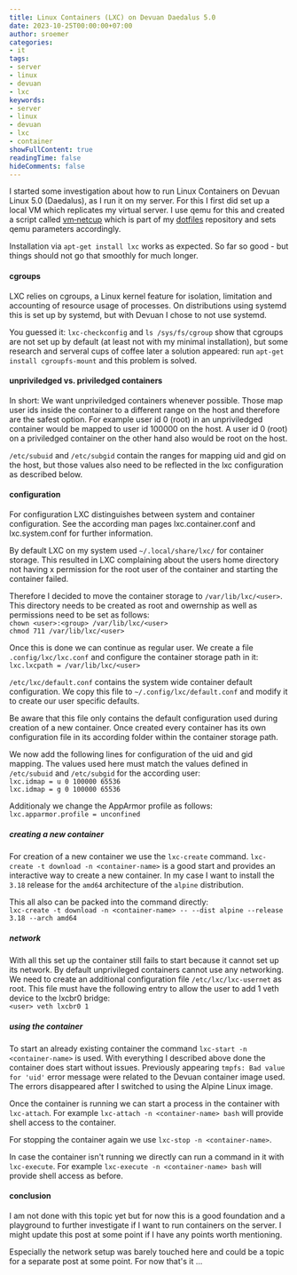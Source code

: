 ```yaml
---
title: Linux Containers (LXC) on Devuan Daedalus 5.0
date: 2023-10-25T00:00:00+07:00
author: sroemer
categories:
- it
tags:
- server
- linux
- devuan
- lxc
keywords:
- server
- linux
- devuan
- lxc
- container
showFullContent: true
readingTime: false
hideComments: false
---
```


I started some investigation about how to run Linux Containers on Devuan Linux 5.0
(Daedalus), as I run it on my server. For this I first did set up a local VM which
replicates my virtual server. I use qemu for this and created a script called
[vm&#x2011;netcup](https://github.com/sroemer/dotfiles/blob/main/.local/bin/vm-netcup)
which is part of my [dotfiles](https://github.com/sroemer/dotfiles/) repository and
sets qemu parameters accordingly.

Installation via `apt-get install lxc` works as expected. So far so good - but things
should not go that smoothly for much longer.

#### cgroups

LXC relies on cgroups, a Linux kernel feature for isolation, limitation and accounting of
resource usage of processes. On distributions using systemd this is set up by systemd, but
with Devuan I chose to not use systemd.

You guessed it: `lxc-checkconfig` and `ls /sys/fs/cgroup` show that cgroups are not set up
by default (at least not with my minimal installation), but some research and serveral cups
of coffee later a solution appeared: run `apt-get install cgroupfs-mount` and this problem
is solved.

#### unpriviledged vs. priviledged containers

In short: We want unpriviledged containers whenever possible. Those map user ids inside the
container to a different range on the host and therefore are the safest option. For example
user id 0 (root) in an unpriviledged container would be mapped to user id 100000 on the host.
A user id 0 (root) on a priviledged container on the other hand also would be root on the
host.

`/etc/subuid` and `/etc/subgid` contain the ranges for mapping uid and gid on the host,
but those values also need to be reflected in the lxc configuration as described below.

#### configuration

For configuration LXC distinguishes between system and container configuration. See the
according man pages lxc.container.conf and lxc.system.conf for further information.

By default LXC on my system used `~/.local/share/lxc/` for container storage. This resulted
in LXC complaining about the users home directory not having x permission for the root user
of the container and starting the container failed.

Therefore I decided to move the container storage to `/var/lib/lxc/<user>`. This
directory needs to be created as root and owernship as well as permissions need to be set
as follows:  
`chown <user>:<group> /var/lib/lxc/<user>`  
`chmod 711 /var/lib/lxc/<user>`

Once this is done we can continue as regular user. We create a file `.config/lxc/lxc.conf`
and configure the container storage path in it:  
`lxc.lxcpath = /var/lib/lxc/<user>`

`/etc/lxc/default.conf` contains the system wide container default configuration. We copy
this file to `~/.config/lxc/default.conf` and modify it to create our user specific defaults.

Be aware that this file only contains the default configuration used during creation of a
new container. Once created every container has its own configuration file in its according
folder within the container storage path.

We now add the following lines for configuration of the uid and gid mapping. The values used
here must match the values defined in `/etc/subuid` and `/etc/subgid` for the according user:   
`lxc.idmap = u 0 100000 65536`  
`lxc.idmap = g 0 100000 65536`

Additionaly we change the AppArmor profile as follows:  
`lxc.apparmor.profile = unconfined`

##### creating a new container

For creation of a new container we use the `lxc-create` command. `lxc-create -t download -n <container-name>`
is a good start and provides an interactive way to create a new container. In my case I want to
install the `3.18` release for the `amd64` architecture of the `alpine` distribution.

This all also can be packed into the command directly:  
`lxc-create -t download -n <container-name> -- --dist alpine --release 3.18 --arch amd64`

##### network

With all this set up the container still fails to start because it cannot set up its network.
By default unprivileged containers cannot use any networking. We need to create an additional
configuration file `/etc/lxc/lxc-usernet` as root. This file must have the following entry
to allow the user to add 1 veth device to the lxcbr0 bridge:  
`<user> veth lxcbr0 1`

##### using the container

To start an already existing container the command `lxc-start -n <container-name>` is used.
With everything I described above done the container does start without issues. Previously
appearing `tmpfs: Bad value for 'uid'` error message were related to the Devuan container
image used. The errors disappeared after I switched to using the Alpine Linux image.

Once the container is running we can start a process in the container with `lxc-attach`.
For example `lxc-attach -n <container-name> bash` will provide shell access to the container.

For stopping the container again we use `lxc-stop -n <container-name>`.

In case the container isn't running we directly can run a command in it with `lxc-execute`.
For example `lxc-execute -n <container-name> bash` will provide shell access as before.

#### conclusion

I am not done with this topic yet but for now this is a good foundation and a playground to
further investigate if I want to run containers on the server. I might update this post at
some point if I have any points worth mentioning.

Especially the network setup was barely touched here and could be a topic for a separate post
at some point. For now that's it ...
